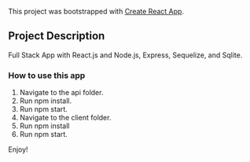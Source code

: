 This project was bootstrapped with [Create React App](https://github.com/facebook/create-react-app).

## Project Description

Full Stack App with React.js and Node.js, Express, Sequelize, and Sqlite.

### How to use this app

1. Navigate to the api folder.
2. Run npm install.
3. Run npm start.
4. Navigate to the client folder.
5. Run npm install
6. Run npm start.

Enjoy!

